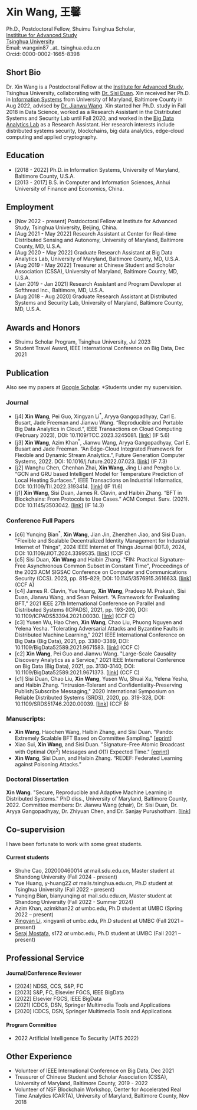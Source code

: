 # Xin Wang, 王馨

<div class="row">
  <div class="col-md-4">
    Ph.D., Postdoctoral Fellow, Shuimu Tsinghua Scholar,<br>
    <a href="https://www.ias.tsinghua.edu.cn/">Instititue for Advanced Study</a><br>
    <a href="https://www.tsinghua.edu.cn/en/">Tsinghua University</a> <br>
    Email: wangxin87 _at_ tsinghua.edu.cn<br>
    Orcid: 0000-0002-1665-8398<br>
  </div>
</div>


## Short Bio
Dr. Xin Wang is a Postdoctoral Fellow at the <a href="https://www.ias.tsinghua.edu.cn/en/">Institute for Advanced Study</a>, Tsinghua University, collaborating with <a href="https://fififish.github.io/sisiduan/">Dr. Sisi Duan</a>. Xin received her Ph.D. in <a href="https://informationsystems.umbc.edu/">Information Systems</a> from University of Maryland, Baltimore County in Aug 2022, advised by <a href="https://bdal.umbc.edu/people/jianwu/">Dr. Jianwu Wang</a>. Xin started her Ph.D. study in Fall 2018 in Data Science, worked as a Research Assistant in the Distributed Systems and Security Lab until Fall 2020, and worked in the <a href="https://bdal.umbc.edu/">Big Data Analytics Lab</a> as a Research Assistant. Her research interests include distributed systems security, blockchains, big data analytics, edge-cloud computing and applied cryptography.

## Education
- [2018 - 2022] Ph.D. in Information Systems, University of Maryland, Baltimore County, U.S.A.
- [2013 - 2017] B.S. in Computer and Information Sciences, Anhui University of Finance and Economics, China.

## Employment
- [Nov 2022 - present] Postdoctoral Fellow at Institute for Advanced Study, Tsinghua University, Beijing, China.
- [Aug 2021 - May 2022] Research Assistant at Center for Real-time Distributed Sensing and Autonomy, University of Maryland, Baltimore County, MD, U.S.A.
- [Aug 2020 - May 2022] Graduate Research Assistant at Big Data Analytics Lab, University of Maryland, Baltimore County, MD, U.S.A.
- [Aug 2019 - May 2022] Treasurer at Chinese Student and Scholar Association (CSSA), University of Maryland, Baltimore County, MD, U.S.A.
- [Jan 2019 - Jan 2021] Research Assistant and Program Developer at Softhread Inc., Baltimore, MD, U.S.A.
- [Aug 2018 - Aug 2020] Graduate Research Assistant at Distributed Systems and Security Lab, University of Maryland, Baltimore County, MD, U.S.A.

## Awards and Honors
- Shuimu Scholar Program, Tsinghua University, Jul 2023
- Student Travel Award, IEEE International Conference on Big Data, Dec 2021

## Publication

Also see my papers at <a href="https://scholar.google.com/citations?user=b1AVqq4AAAAJ&hl=en"> Google Scholar</a>. *Students under my supervision.<br>

### Journal
- [j4] **Xin Wang**, Pei Guo, Xingyan Li<sup>*</sup>, Aryya Gangopadhyay, Carl E. Busart, Jade Freeman and Jianwu Wang. “Reproducible and Portable Big Data Analytics in Cloud.”, IEEE Transactions on Cloud Computing (February 2023), DOI: 10.1109/TCC.2023.3245081. [<a href="https://ieeexplore.ieee.org/abstract/document/10045022">link</a>] (IF 5.6)
- [j3] **Xin Wang**, Azim Khan<sup>*</sup>, Jianwu Wang, Aryya Gangopadhyay, Carl E. Busart and Jade Freeman. “An Edge-Cloud Integrated Framework for Flexible and Dynamic Stream Analytics.”, Future Generation Computer Systems, 2022. DOI: 10.1016/j.future.2022.07.023. [<a href="https://www.sciencedirect.com/science/article/am/pii/S0167739X22002576">link</a>] (IF 7.3)
- [j2] Wanghu Chen, Chenhan Zhai, **Xin Wang**, Jing Li and Pengbo Lv. “GCN and GRU based Intelligent Model for Temperature Prediction of Local Heating Surfaces.”, IEEE Transactions on Industrial Informatics, DOI: 10.1109/TII.2022.3193414. [<a href="https://ieeexplore.ieee.org/abstract/document/9839534/">link</a>] (IF 11.6)
- [j1] **Xin Wang**, Sisi Duan, James R. Clavin, and Haibin Zhang. “BFT in Blockchains: From Protocols to Use Cases.” ACM Comput. Surv. (2021). DOI: 10.1145/3503042. [<a href="https://dl.acm.org/doi/abs/10.1145/3503042">link</a>] (IF 14.3)

### Conference Full Papers
- [c6] Yunqing Bian<sup>*</sup>, **Xin Wang**, Jian Jin, Zhenzhen Jiao, and Sisi Duan. "Flexible and Scalable Decentralized Identity Management for Industrial Internet of Things", 2024 IEEE Internet of Things Journal (IOTJ), 2024, DOI: 10.1109/JIOT.2024.3399535. [<a href="https://ieeexplore.ieee.org/document/10557564">link</a>] (CCF C)
- [c5] Sisi Duan, **Xin Wang** and Haibin Zhang. "FIN: Practical Signature-Free Asynchronous Common Subset in Constant Time", Proceedings of the 2023 ACM SIGSAC Conference on Computer and Communications Security (CCS). 2023, pp. 815–829, DOI: 10.1145/3576915.3616633. [<a href="https://dl.acm.org/doi/abs/10.1145/3576915.3616633">link</a>] (CCF A)
- [c4] James R. Clavin, Yue Huang, **Xin Wang**, Pradeep M. Prakash, Sisi Duan, Jianwu Wang, and Sean Peisert. “A Framework for Evaluating BFT,” 2021 IEEE 27th International Conference on Parallel and Distributed Systems (ICPADS), 2021, pp. 193-200, DOI: 10.1109/ICPADS53394.2021.00030. [<a href="https://ieeexplore.ieee.org/abstract/document/9763687/">link</a>] (CCF C)
- [c3] Yusen Wu, Hao Chen, **Xin Wang**, Chao Liu, Phuong Nguyen and Yelena Yesha. "Tolerating Adversarial Attacks and Byzantine Faults in Distributed Machine Learning," 2021 IEEE International Conference on Big Data (Big Data), 2021, pp. 3380-3389, DOI: 10.1109/BigData52589.2021.9671583. [<a href="https://ieeexplore.ieee.org/abstract/document/9671583/">link</a>] (CCF C)
- [c2] **Xin Wang**, Pei Guo and Jianwu Wang. "Large-Scale Causality Discovery Analytics as a Service," 2021 IEEE International Conference on Big Data (Big Data), 2021, pp. 3130-3140, DOI: 10.1109/BigData52589.2021.9671373. [<a href="https://ieeexplore.ieee.org/abstract/document/9671373/">link</a>] (CCF C)
- [c1] Sisi Duan, Chao Liu, **Xin Wang**, Yusen Wu, Shuai Xu, Yelena Yesha, and Haibin Zhang. "Intrusion-Tolerant and Confidentiality-Preserving Publish/Subscribe Messaging," 2020 International Symposium on Reliable Distributed Systems (SRDS), 2020, pp. 319-328, DOI: 10.1109/SRDS51746.2020.00039. [<a href="https://ieeexplore.ieee.org/abstract/document/9252069/">link</a>] (CCF B)

### Manuscripts:
- **Xin Wang**, Haochen Wang, Haibin Zhang, and Sisi Duan. "Pando: Extremely Scalable BFT Based on Committee Sampling." [<a href="https://eprint.iacr.org/2024/664">eprint</a>]
- Xiao Sui, **Xin Wang**, and Sisi Duan. "Signature-Free Atomic Broadcast with Optimal $O(n^2)$ Messages and $O(1)$ Expected Time." [<a href="https://eprint.iacr.org/2023/1549">eprint</a>]
- **Xin Wang**, Sisi Duan, and Haibin Zhang. “REDEF: Federated Learning against Poisoning Attacks.”

### Doctoral Dissertation
**Xin Wang**. "Secure, Reproducible and Adaptive Machine Learning in Distributed Systems." PhD diss., University of Maryland, Baltimore County, 2022. Committee members: Dr. Jianwu Wang (chair), Dr. Sisi Duan, Dr. Aryya Gangopadhyay, Dr. Zhiyuan Chen, and Dr. Sanjay Purushotham. [<a href="https://www.proquest.com/openview/023dcad4685f43a35754d07b194d0152">link</a>]

## Co-supervision
I have been fortunate to work with some great students.

#### Current students
- Shuhe Cao, 202000460014  _at_ mail.sdu.edu.cn, Master student at Shandong University (Fall 2024 - present)
- Yue Huang, y-huang22 _at_ mails.tsinghua.edu.cn, Ph.D student at Tsinghua University (Fall 2022 - present)
- Yunqing Bian, bianyunqing _at_ mail.sdu.edu.cn, Master student at Shandong University (Fall 2022 - Summer 2024)
- Azim Khan, azimkhan22 _at_ umbc.edu, Ph.D student at UMBC (Spring 2022 – present)
- <a href="https://bdal.umbc.edu/people/xingyanli/">Xingyan Li</a>, xingyanli _at_ umbc.edu, Ph.D student at UMBC (Fall 2021 – present)
- <a href="https://bdal.umbc.edu/people/seraj-mostafa//">Seraj Mostafa</a>, s172 _at_ umbc.edu, Ph.D student at UMBC (Fall 2021 – present)

## Professional Service

#### Journal/Conference Reviewer
- [2024] NDSS, CCS, S&P, FC
- [2023] S&P, FC, Elsevier FGCS, IEEE BigData
- [2022] Elsevier FGCS, IEEE BigData
- [2021] ICDCS, DSN, Springer Multimedia Tools and Applications
- [2020] ICDCS, DSN, Springer Multimedia Tools and Applications

#### Program Committee
- 2022 Artificial Intelligence To Security (AITS 2022)

## Other Experience
- Volunteer of IEEE International Conference on Big Data, Dec 2021
- Treasurer of Chinese Student and Scholar Association (CSSA), University of Maryland, Baltimore County, 2019 - 2022
- Volunteer of NSF Blockchain Workshop, Center for Accelerated Real Time Analytics (CARTA), University of Maryland, Baltimore County, Nov 2018
